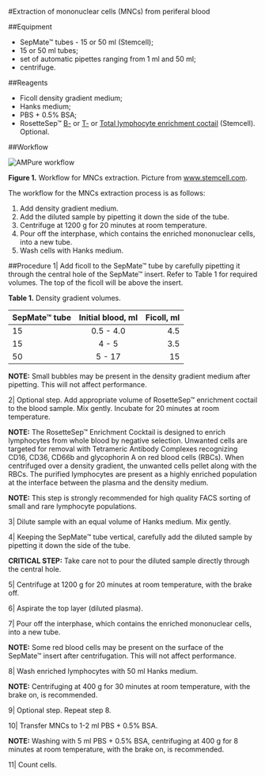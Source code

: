 #Extraction of mononuclear cells (MNCs) from periferal blood

##Equipment
* SepMate™ tubes - 15 or 50 ml (Stemcell);
* 15 or 50 ml tubes;
* set of automatic pipettes ranging from 1 ml and 50 ml;
* centrifuge.

##Reagents
* Ficoll density gradient medium;
* Hanks medium;
* PBS + 0.5% BSA;
* RosetteSep™ [B-](http://www.stemcell.com/en/Products/All-Products/RosetteSep-Human-B-Cell-Enrichment-Cocktail.aspx)
  or [T-](http://www.stemcell.com/en/Products/All-Products/RosetteSep-Human-T-Cell-Enrichment-Cocktail.aspx) 
  or [Total lymphocyte enrichment coctail](http://www.stemcell.com/en/Products/All-Products/RosetteSep-Human-Total-Lymphocyte-Enrichment-Cocktail.aspx) (Stemcell). Optional.

##Workflow

![AMPure workflow](https://github.com/repseqio/protocols/blob/master/img/SepMate_overview_v2.png "SepMate MNC extraction overview")

**Figure 1.** Workflow for MNCs extraction. Picture from www.stemcell.com.

The workflow for the MNCs extraction process is as follows:

1. Add density gradient medium.
2. Add the diluted sample by pipetting it down the side of the tube.
3. Centrifuge at 1200 g for 20 minutes at room temperature.
4. Pour off the interphase, which contains the enriched mononuclear cells, into a new tube.
5. Wash cells with Hanks medium.
  
##Procedure
1| Add ficoll to the SepMate™ tube by carefully pipetting it through the central hole of the SepMate™
insert. Refer to Table 1 for required volumes. The top of the ficoll will be above the insert.

**Table 1.** Density gradient volumes.

| SepMate™ tube | Initial blood, ml | Ficoll, ml |
| ------------- |:-----------------:| ----------:|
| 15            | 0.5 - 4.0         | 4.5        |
| 15            | 4 - 5             | 3.5        |
| 50            | 5 - 17            | 15         |

**NOTE:** Small bubbles may be present in the density gradient medium after pipetting. This will not affect performance.

2| Optional step. Add appropriate volume of RosetteSep™ enrichment coctail to the blood sample. Mix gently. Incubate for 20 minutes at room temperature.

**NOTE:** The RosetteSep™ Enrichment Cocktail is designed to enrich lymphocytes from whole blood by negative selection. 
Unwanted cells are targeted for removal with Tetrameric Antibody Complexes recognizing CD16, CD36, CD66b and glycophorin A 
on red blood cells (RBCs). When centrifuged over a density gradient, the unwanted cells pellet along with the RBCs. 
The purified lymphocytes are present as a highly enriched population at the interface between the plasma and 
the density medium. 

**NOTE:** This step is strongly recommended for high quality FACS sorting of small and rare lymphocyte populations. 

3| Dilute sample with an equal volume of Hanks medium. Mix gently.

4| Keeping the SepMate™ tube vertical, carefully add the diluted sample by pipetting it down the side of the tube.

**CRITICAL STEP:** Take care not to pour the diluted sample directly through the central hole.

5| Centrifuge at 1200 g for 20 minutes at room temperature, with the brake off.

6| Aspirate the top layer (diluted plasma).

7| Pour off the interphase, which contains the enriched mononuclear cells, into a new tube. 

**NOTE:** Some red blood cells may be present on the surface of the SepMate™ insert after centrifugation. This will
not affect performance. 

8| Wash enriched lymphocytes with 50 ml Hanks medium.

**NOTE:** Centrifuging at 400 g for 30 minutes at room temperature, with the brake on, is recommended.

9| Optional step. Repeat step 8.

10| Transfer MNCs to 1-2 ml PBS + 0.5% BSA.

**NOTE:** Washing with 5 ml PBS + 0.5% BSA, centrifuging at 400 g for 8 minutes at room temperature, with the brake on, 
is recommended.

11| Count cells.
